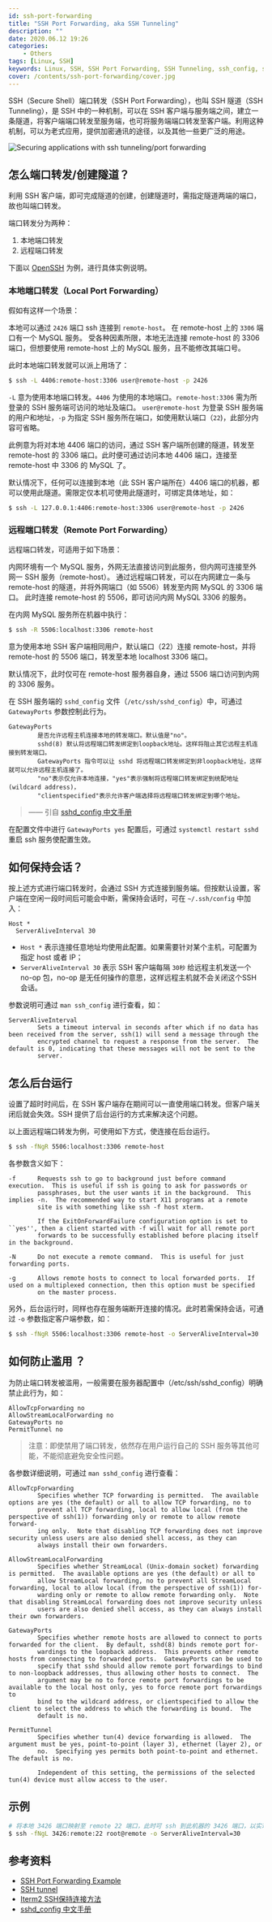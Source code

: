 ```yaml
---
id: ssh-port-forwarding
title: "SSH Port Forwarding, aka SSH Tunneling"
description: ""
date: 2020.06.12 19:26
categories:
    - Others
tags: [Linux, SSH]
keywords: Linux, SSH, SSH Port Forwarding, SSH Tunneling, ssh_config, sshd_config, man
cover: /contents/ssh-port-forwarding/cover.jpg
---
```


SSH（Secure Shell）端口转发（SSH Port Forwarding），也叫 SSH 隧道（SSH Tunneling），是 SSH 中的一种机制，可以在 SSH 客户端与服务端之间，建立一条隧道，将客户端端口转发至服务端，也可将服务端端口转发至客户端。利用这种机制，可以为老式应用，提供加密通讯的途径，以及其他一些更广泛的用途。

![Securing applications with ssh tunneling/port forwarding](/contents/ssh-port-forwarding/Securing_applications_with_ssh_tunneling___port_forwarding.png)


## 怎么端口转发/创建隧道？

利用 SSH 客户端，即可完成隧道的创建，创建隧道时，需指定隧道两端的端口，故也叫端口转发。

端口转发分为两种：
1. 本地端口转发
1. 远程端口转发

下面以 [OpenSSH](https://en.wikipedia.org/wiki/OpenSSH) 为例，进行具体实例说明。

### 本地端口转发（Local Port Forwarding）

假如有这样一个场景：

本地可以通过 `2426` 端口 ssh 连接到 `remote-host`。
在 remote-host 上的 `3306` 端口有一个 MySQL 服务。
受各种因素所限，本地无法连接 remote-host 的 3306 端口，但想要使用 remote-host 上的 MySQL 服务，且不能修改其端口号。

此时本地端口转发就可以派上用场了：

```bash
$ ssh -L 4406:remote-host:3306 user@remote-host -p 2426
```

`-L` 意为使用本地端口转发。`4406` 为使用的本地端口。`remote-host:3306` 需为所登录的 SSH 服务端可访问的地址及端口。
`user@remote-host` 为登录 SSH 服务端的用户和地址，`-p` 为指定 SSH 服务所在端口，如使用默认端口（`22`)，此部分内容可省略。

此例意为将对本地 4406 端口的访问，通过 SSH 客户端所创建的隧道，转发至 remote-host 的 3306 端口。此时便可通过访问本地 4406 端口，连接至 remote-host 中 3306 的 MySQL 了。

默认情况下，任何可以连接到本地（此 SSH 客户端所在）4406 端口的机器，都可以使用此隧道。需限定仅本机可使用此隧道时，可绑定具体地址，如：

```bash
$ ssh -L 127.0.0.1:4406:remote-host:3306 user@remote-host -p 2426
```

### 远程端口转发（Remote Port Forwarding）

远程端口转发，可适用于如下场景：

内网环境有一个 MySQL 服务，外网无法直接访问到此服务，但内网可连接至外网一 SSH 服务（remote-host）。
通过远程端口转发，可以在内网建立一条与 remote-host 的隧道，并将外网端口（如 5506）转发至内网 MySQL 的 3306 端口。
此时连接 remote-host 的 5506，即可访问内网 MySQL 3306 的服务。

在内网 MySQL 服务所在机器中执行：

```bash
$ ssh -R 5506:localhost:3306 remote-host
```

意为使用本地 SSH 客户端相同用户，默认端口（22）连接 remote-host，并将 remote-host 的 5506 端口，转发至本地 localhost 3306 端口。

默认情况下，此时仅可在 remote-host 服务器自身，通过 5506 端口访问到内网的 3306 服务。

在 SSH 服务端的 `sshd_config` 文件（`/etc/ssh/sshd_config`）中，可通过 `GatewayPorts` 参数控制此行为。


```doc
GatewayPorts
        是否允许远程主机连接本地的转发端口。默认值是"no"。
        sshd(8) 默认将远程端口转发绑定到loopback地址。这样将阻止其它远程主机连接到转发端口。
        GatewayPorts 指令可以让 sshd 将远程端口转发绑定到非loopback地址，这样就可以允许远程主机连接了。
        "no"表示仅允许本地连接，"yes"表示强制将远程端口转发绑定到统配地址(wildcard address)，
        "clientspecified"表示允许客户端选择将远程端口转发绑定到哪个地址。
```

> —— 引自 [sshd_config 中文手册](http://www.jinbuguo.com/openssh/sshd_config.html)

在配置文件中进行 `GatewayPorts yes` 配置后，可通过 `systemctl restart sshd` 重启 ssh 服务使配置生效。


## 如何保持会话？

按上述方式进行端口转发时，会通过 SSH 方式连接到服务端。但按默认设置，客户端在空闲一段时间后可能会中断，需保持会话时，可在 `~/.ssh/config` 中加入：

```config
Host *
  ServerAliveInterval 30
```

* `Host *` 表示连接任意地址均使用此配置。如果需要针对某个主机，可配置为指定 host 或者 IP；
* `ServerAliveInterval 30` 表示 SSH 客户端每隔 `30秒` 给远程主机发送一个 no-op 包，no-op 是无任何操作的意思，这样远程主机就不会关闭这个SSH会话。

参数说明可通过 `man ssh_config` 进行查看，如：

```man
ServerAliveInterval
        Sets a timeout interval in seconds after which if no data has been received from the server, ssh(1) will send a message through the
        encrypted channel to request a response from the server.  The default is 0, indicating that these messages will not be sent to the
        server.
```


## 怎么后台运行

设置了超时时间后，在 SSH 客户端存在期间可以一直使用端口转发。但客户端关闭后就会失效。SSH 提供了后台运行的方式来解决这个问题。

以上面远程端口转发为例，可使用如下方式，使连接在后台运行。

```bash
$ ssh -fNgR 5506:localhost:3306 remote-host
```

各参数含义如下：

```man
-f      Requests ssh to go to background just before command execution.  This is useful if ssh is going to ask for passwords or
        passphrases, but the user wants it in the background.  This implies -n.  The recommended way to start X11 programs at a remote
        site is with something like ssh -f host xterm.

        If the ExitOnForwardFailure configuration option is set to ``yes'', then a client started with -f will wait for all remote port
        forwards to be successfully established before placing itself in the background.

-N      Do not execute a remote command.  This is useful for just forwarding ports.

-g      Allows remote hosts to connect to local forwarded ports.  If used on a multiplexed connection, then this option must be specified
        on the master process.
```

另外，后台运行时，同样也存在服务端断开连接的情况。此时若需保持会话，可通过 `-o` 参数指定客户端参数，如：

```bash
$ ssh -fNgR 5506:localhost:3306 remote-host -o ServerAliveInterval=30
```


## 如何防止滥用 ？

为防止端口转发被滥用，一般需要在服务器配置中（/etc/ssh/sshd_config）明确禁止此行为，如：

```config
AllowTcpForwarding no
AllowStreamLocalForwarding no
GatewayPorts no
PermitTunnel no
```

> 注意：即使禁用了端口转发，依然存在用户运行自己的 SSH 服务等其他可能，不能彻底避免安全性问题。

各参数详细说明，可通过 `man sshd_config` 进行查看：

```man
AllowTcpForwarding
        Specifies whether TCP forwarding is permitted.  The available options are yes (the default) or all to allow TCP forwarding, no to
        prevent all TCP forwarding, local to allow local (from the perspective of ssh(1)) forwarding only or remote to allow remote forward-
        ing only.  Note that disabling TCP forwarding does not improve security unless users are also denied shell access, as they can
        always install their own forwarders.

AllowStreamLocalForwarding
        Specifies whether StreamLocal (Unix-domain socket) forwarding is permitted.  The available options are yes (the default) or all to
        allow StreamLocal forwarding, no to prevent all StreamLocal forwarding, local to allow local (from the perspective of ssh(1)) for-
        warding only or remote to allow remote forwarding only.  Note that disabling StreamLocal forwarding does not improve security unless
        users are also denied shell access, as they can always install their own forwarders.

GatewayPorts
        Specifies whether remote hosts are allowed to connect to ports forwarded for the client.  By default, sshd(8) binds remote port for-
        wardings to the loopback address.  This prevents other remote hosts from connecting to forwarded ports.  GatewayPorts can be used to
        specify that sshd should allow remote port forwardings to bind to non-loopback addresses, thus allowing other hosts to connect.  The
        argument may be no to force remote port forwardings to be available to the local host only, yes to force remote port forwardings to
        bind to the wildcard address, or clientspecified to allow the client to select the address to which the forwarding is bound.  The
        default is no.

PermitTunnel
        Specifies whether tun(4) device forwarding is allowed.  The argument must be yes, point-to-point (layer 3), ethernet (layer 2), or
        no.  Specifying yes permits both point-to-point and ethernet.  The default is no.

        Independent of this setting, the permissions of the selected tun(4) device must allow access to the user.
```

## 示例

```bash
# 将本地 3426 端口映射至 remote 22 端口，此时可 ssh 到此机器的 3426 端口，以实现以此机器作为跳板 ssh 到 remote 主机的效果
$ ssh -fNgL 3426:remote:22 root@remote -o ServerAliveInterval=30
```


## 参考资料

* [SSH Port Forwarding Example](https://www.ssh.com/ssh/tunneling/example)
* [SSH tunnel](https://www.ssh.com/ssh/tunneling/)
* [Iterm2 SSH保持连接方法](https://www.jianshu.com/p/c0f1ef1f01c2)
* [sshd_config 中文手册](http://www.jinbuguo.com/openssh/sshd_config.html)
